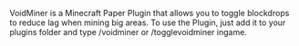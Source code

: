 VoidMiner is a Minecraft Paper Plugin that allows you to toggle blockdrops to reduce lag when mining big areas. To use the Plugin, just add it to your plugins folder and type /voidminer or /togglevoidminer ingame.
